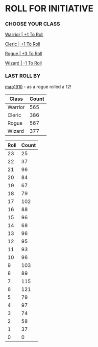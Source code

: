 # ROLL FOR INITIATIVE
### CHOOSE YOUR CLASS

[Warrior | +1 To Roll](https://github.com/benjaminsampica/benjaminsampica/issues/new?title=roll%7Cwarrior&body=Just+click+%27Submit+new+issue%27.)

[Cleric | +1 To Roll](https://github.com/benjaminsampica/benjaminsampica/issues/new?title=roll%7Ccleric&body=Just+click+%27Submit+new+issue%27.)

[Rogue | +3 To Roll](https://github.com/benjaminsampica/benjaminsampica/issues/new?title=roll%7Crogue&body=Just+click+%27Submit+new+issue%27.)

[Wizard | -1 To Roll](https://github.com/benjaminsampica/benjaminsampica/issues/new?title=roll%7Cwizard&body=Just+click+%27Submit+new+issue%27.)
### LAST ROLL BY
[mao1910](https://www.github.com/mao1910) - as a rogue rolled a 12!

|Class|Count|
|-|-|
|Warrior|565|
|Cleric|386|
|Rogue|567|
|Wizard|377|

|Roll|Count|
|-|-|
|23|25
|22|37
|21|96
|20|84
|19|67
|18|79
|17|102
|16|88
|15|96
|14|68
|13|96
|12|95
|11|93
|10|96
|9|103
|8|89
|7|115
|6|121
|5|79
|4|97
|3|74
|2|58
|1|37
|0|0
